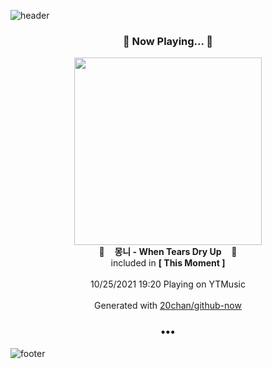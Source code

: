 ![header](https://capsule-render.vercel.app/api?type=wave&height=170&section=header&text=Hi.%20I'm%20SHIFT&fontColor=090707&fontAlignX=45&fontAlignY=65&fontSize=100)

<h3 align="center">🎵 Now Playing... 🎵</h3>
<p align="center">
  <a href="https://music.youtube.com/watch?v=hNGX9VLL_zw">
    <img width="300" src="https://lh3.googleusercontent.com/rLd5LPTZKaeBq4PKXsonlEmJAoZw5jM4eAhkSkES6g3sLWxN2R24b58jetUEi_MiQEV_fX1TrTu5G7yT">
  </a>
  <br>
  🎵&nbsp&nbsp&nbsp <b>몽니 - When Tears Dry Up</b> &nbsp&nbsp&nbsp🎵
  <br>
  included in <b>[ This Moment ]</b>
  
  <br />
  <br />
  10/25/2021 19:20 Playing on YTMusic
  <br />
  <br />
  Generated with <a href="https://github.com/20chan/github-now">20chan/github-now</a>
</p>

<h3 align="center">•••</h3>

![footer](https://capsule-render.vercel.app/api?type=wave&height=150&section=footer)
